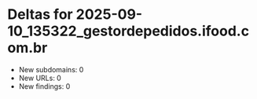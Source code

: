 # Deltas for 2025-09-10_135322_gestordepedidos.ifood.com.br
- New subdomains: 0
- New URLs: 0
- New findings: 0

